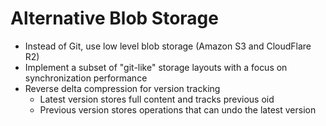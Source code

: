 # Alternative Blob Storage

- Instead of Git, use low level blob storage (Amazon S3 and CloudFlare R2)
- Implement a subset of "git-like" storage layouts with a focus on synchronization performance
- Reverse delta compression for version tracking
  - Latest version stores full content and tracks previous oid
  - Previous version stores operations that can undo the latest version
